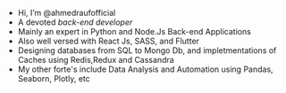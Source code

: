 - Hi, I’m @ahmedraufofficial
- A devoted *back-end developer*
- Mainly an expert in Python and Node.Js Back-end Applications
- Also well versed with React Js, SASS, and Flutter
- Designing databases from SQL to Mongo Db, and impletmentations of Caches using Redis,Redux and Cassandra
- My other forte's include Data Analysis and Automation using Pandas, Seaborn, Plotly, etc

<!---
ahmedraufofficial/ahmedraufofficial is a ✨ special ✨ repository because its `README.md` (this file) appears on your GitHub profile.
You can click the Preview link to take a look at your changes.
--->
